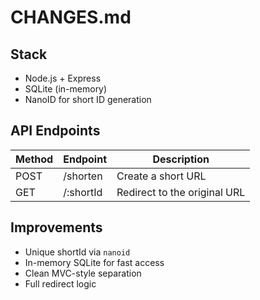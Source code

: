 # CHANGES.md

## Stack
- Node.js + Express
- SQLite (in-memory)
- NanoID for short ID generation

## API Endpoints

| Method | Endpoint         | Description                  |
|--------|------------------|------------------------------|
| POST   | /shorten         | Create a short URL           |
| GET    | /:shortId        | Redirect to the original URL |

## Improvements
- Unique shortId via `nanoid`
- In-memory SQLite for fast access
- Clean MVC-style separation
- Full redirect logic
